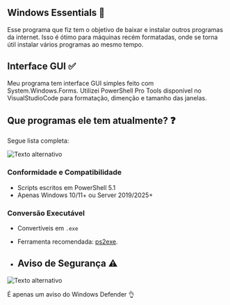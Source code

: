 ## Windows Essentials 📒

Esse programa que fiz tem o objetivo de baixar e instalar outros programas da internet.
Isso é ótimo para máquinas recém formatadas, onde se torna útil instalar vários programas ao mesmo tempo.

## Interface GUI ✅

Meu programa tem interface GUI simples feito com System.Windows.Forms.
Utilizei PowerShell Pro Tools disponível no VisualStudioCode para formatação, dimenção e tamanho das janelas.

## Que programas ele tem atualmente? ❓

Segue lista completa:  
  
![Texto alternativo](https://i.postimg.cc/5tKHcHVf/Programas.png)

### Conformidade e Compatibilidade

- Scripts escritos em PowerShell 5.1
- Apenas Windows 10/11+ ou Server 2019/2025+

### Conversão Executável

- Convertíveis em `.exe`
- Ferramenta recomendada: [ps2exe](https://github.com/MScholtes/PS2EXE).

- ## Aviso de Segurança ⚠️

![Texto alternativo](https://i.postimg.cc/25fKhx9K/image.png)
  
É apenas um aviso do Windows Defender 👌
